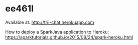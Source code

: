 # ee461l

Available at: http://trii-chat.herokuapp.com

How to deploy a SparkJava application to Heroku:
https://sparktutorials.github.io/2015/08/24/spark-heroku.html
